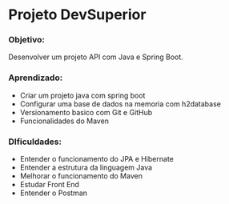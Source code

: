 # Projeto DevSuperior

### Objetivo:
Desenvolver um projeto API com Java e Spring Boot.

### Aprendizado:
* Criar um projeto java com spring boot
* Configurar uma base de dados na memoria com h2database
* Versionamento basico com Git e GitHub
* Funcionalidades do Maven

### DIficuldades:
* Entender o funcionamento do JPA e Hibernate
* Entender a estrutura da linguagem Java
* Melhorar o funcionamento do Maven
* Estudar Front End
* Entender o Postman


